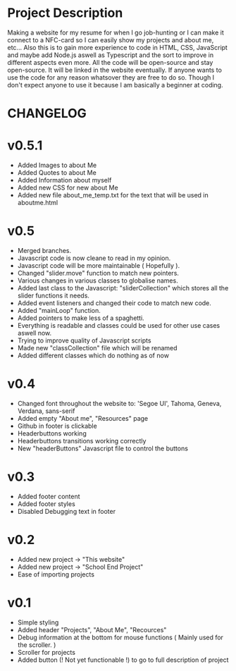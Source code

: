 # Project Description 
Making a website for my resume for when I go job-hunting or I can make it connect to a NFC-card so I can easily show my projects and about me, etc... Also this is to gain more experience to code in HTML, CSS, JavaScript and maybe add Node.js aswell as Typescript and the sort to improve in different aspects even more.
All the code will be open-source and stay open-source. It will be linked in the website eventually. If anyone wants to use the code for any reason whatsover they are free to do so.
Though I don't expect anyone to use it because I am basically a beginner at coding.
# CHANGELOG
# v0.5.1
- Added Images to about Me
- Added Quotes to about Me
- Added Information about myself
- Added new CSS for new about Me
- Added new file about_me_temp.txt for the text that will be used in aboutme.html
# v0.5
- Merged branches.
- Javascript code is now cleane to read in my opinion.
- Javascript code will be more maintainable ( Hopefully ).
- Changed "slider.move" function to match new pointers.
- Various changes in various classes to globalise names.
- Added last class to the Javascript: "sliderCollection" which stores all the slider functions it needs.
- Added event listeners and changed their code to match new code.
- Added "mainLoop" function.
- Added pointers to make less of a spaghetti.
- Everything is readable and classes could be used for other use cases aswell now.
- Trying to improve quality of Javascript scripts
- Made new "classCollection" file which will be renamed
- Added different classes which do nothing as of now
# v0.4
- Changed font throughout the website to: 'Segoe UI', Tahoma, Geneva, Verdana, sans-serif
- Added empty "About me", "Resources" page
- Github in footer is clickable
- Headerbuttons working
- Headerbuttons transitions working correctly
- New "headerButtons" Javascript file to control the buttons
# v0.3
- Added footer content
- Added footer styles
- Disabled Debugging text in footer
# v0.2
- Added new project -> "This website"
- Added new project -> "School End Project"
- Ease of importing projects
# v0.1
- Simple styling
- Added header "Projects", "About Me", "Recources"
- Debug information at the bottom for mouse functions ( Mainly used for the scroller. )
- Scroller for projects
- Added button (! Not yet functionable !) to go to full description of project

